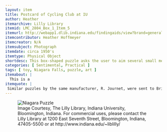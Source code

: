 ```yaml
---
layout: item
title: Postcard of Cycling Club at IU
author: Heather
itemarchive: Lilly Library
itemid: LMC_2804_Box_1_Item_5
itemurl: http://webapp1.dlib.indiana.edu/findingaids/view?brand=general&docId=InU-Li-VAD0285.xml&chunk.id=d1e280&text1=Cycling%20Club&startDoc=1
itemcontributor: Heather Hoffmeyer
itemcreator: N/A
itemsubject: Photograph
itemdate: circa 1950's
itemtype: Physical Object
shortdesc: This box-shaped puzzle asks the user to aim several small metal balls into a small hole in one corner.
categories: [ Sentimental, Practical ]
tags: [ toy, Niagara Falls, puzzle, art ]
itemabout: |
  This is a 
itemquote: |
 Similar puzzles by the same manufacturer, R. Journet, were sent to British solders imprisoned in Germany during WWI with a hacksaw, a compass and a map hidden inside to facilitate their escape.
---
```


<figure>
  <img src="http://fedora.dlib.indiana.edu:8080/fedora/get/iudl:19718/LARGE" alt="Niagara Puzzle"/>
  <figcaption>Image Courtesy, The Lilly Library, Indiana University, Bloomington, Indiana. For commercial uses, please contact the Lilly Library at 1200 East Seventh Street, Bloomington, Indiana, 47405-5500 or at http://www.indiana.edu/~liblilly/</figcaption>
</figure>
